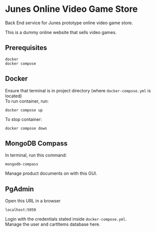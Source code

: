 # Junes Online Video Game Store

Back End service for Junes prototype online video game store.

This is a dummy online website that sells video games.

## Prerequisites
```
docker
docker compose
```

## Docker
Ensure that terminal is in project directory (where `docker-compose.yml` is located) <br>
To run container, run:
```
docker compose up 
```

To stop container:
```
docker compose down
```

## MongoDB Compass
In terminal, run this command:
```
mongodb-compass
```
Manage product documents on with this GUI.

## PgAdmin
Open this URL in a browser
```
localhost:5050
```
Login with the credentials stated inside `docker-compose.yml`. <br>
Manage the user and cartItems database here.
